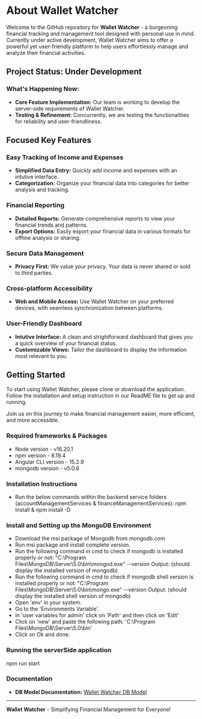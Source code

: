 # About Wallet Watcher
Welcome to the GitHub repository for **Wallet Watcher** - a burgeoning financial tracking and management tool designed with personal use in mind. Currently under active development, Wallet Watcher aims to offer a powerful yet user-friendly platform to help users effortlessly manage and analyze their financial activities.
## Project Status: Under Development
### What's Happening Now:
- **Core Feature Implementation:** Our team is working to develop the server-side requirements of Wallet Watcher.
- **Testing & Refinement:** Concurrently, we are testing the functionalities for reliability and user-friendliness.
## Focused Key Features
### Easy Tracking of Income and Expenses
- **Simplified Data Entry:** Quickly add income and expenses with an intutive interface.
- **Categorization:** Organize your financial data into categories for better analysis and tracking.
### Financial Reporting
- **Detailed Reports:** Generate comprehensive reports to view your financial trends and patterns.
- **Export Options:** Easily export your financial data in various formats for offline analysis or sharing.
### Secure Data Management
- **Privacy First:** We value your privacy. Your data is never shared or sold to third parties.
### Cross-platform Accessibility
- **Web and Mobile Access:** Use Wallet Watcher on your preferred devices, with seamless synchronization between platforms.
### User-Friendly Dashboard
- **Intutive Interface:** A clean and strightforward dashboard that gives you a quick overview of your financial status.
- **Customizable Views:** Tailor the dashboard to display the information most relevant to you.
## Getting Started
To start using Wallet Watcher, please clone or download the application. Follow the installation and setup instruction in our ReadME file to get up and running.

Join us on this journey to make financial management easier, more efficient, and more accessible.
### Required frameworks & Packages
- Node version - v16.20.1
- npm version - 8.19.4
- Angular CLI version - 15.2.9
- mongodb version - v5.0.8
### Installation Instructions
- Run the below commands within the backend service folders (accountManagementServices & financeManagementServices):
npm install & npm install -D
### Install and Setting up the MongoDB Environment
- Download the msi package of Mongodb from mongodb.com
- Run msi package and install complete version.
- Run the following command in cmd to check if mongodb is installed properly or not:
    "C:\Program Files\MongoDB\Server\5.0\bin\mongod.exe" --version
    Output: (should display the installed version of mongodb)
- Run the following command in cmd to check if mongodb shell version is installed properly or not:
    "C:\Program Files\MongoDB\Server\5.0\bin\mongo.exe" --version
    Output: (should display the installed shell version of mongodb)
- Open 'env' in your system.
- Go to the 'Environments Variable'.
- In 'user variables for admin' click on 'Path' and then click on 'Edit'
- Click on 'new' and paste the following path:
    'C:\Program Files\MongoDB\Server\5.0\bin'
- Click on Ok and done.
### Running the serverSide application
npm run start
### Documentation
- **DB Model Documentation:** [Wallet Watcher DB Model](https://app.eraser.io/workspace/zBSna17oY9NoSl0HFqjh?origin=share)
---
**Wallet Watcher** - Simplifying Financial Management for Everyone!